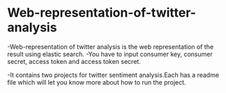 # Web-representation-of-twitter-analysis

-Web-representation of twitter analysis is the web representation of the result using elastic search. -You have to input consumer key, consumer secret, access token and access token secret.

-It contains two projects for twitter sentiment analysis.Each has a readme file which will let you know more about how to run the project.
